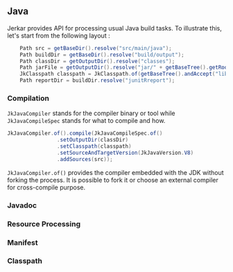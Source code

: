 ## Java

Jerkar provides API for processing usual Java build tasks. To illustrate this, let's start from the following 
layout : 

```java
    Path src = getBaseDir().resolve("src/main/java");
    Path buildDir = getBaseDir().resolve("build/output");
    Path classDir = getOutputDir().resolve("classes");
    Path jarFile = getOutputDir().resolve("jar/" + getBaseTree().getRoot().getFileName() + ".jar");
    JkClasspath classpath = JkClasspath.of(getBaseTree().andAccept("libs/**/*.jar").getFiles());
    Path reportDir = buildDir.resolve("junitRreport");
```

### Compilation

`JkJavaCompiler` stands for the compiler binary or tool while `JkJavaCompileSpec` stands for what to compile and how.

```java
JkJavaCompiler.of().compile(JkJavaCompileSpec.of()
                .setOutputDir(classDir)
                .setClasspath(classpath)
                .setSourceAndTargetVersion(JkJavaVersion.V8)
                .addSources(src));
```

`JkJavaCompiler.of()` provides the compiler embedded with the JDK without forking the process. It is possible to fork 
it or choose an external compiler for cross-compile purpose.



### Javadoc

### Resource Processing

### Manifest 

### Classpath
